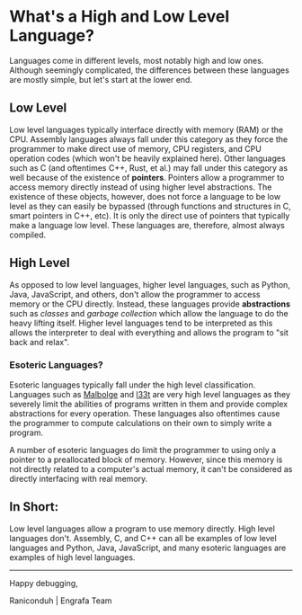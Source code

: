 # What's a High and Low Level Language?

Languages come in different levels, most notably high and low ones. Although seemingly complicated, the differences between these languages are mostly simple, but let's start at the lower end.

## Low Level

Low level languages typically interface directly with memory (RAM) or the CPU. Assembly languages always fall under this category as they force the programmer to make direct use of memory, CPU registers, and CPU operation codes (which won't be heavily explained here). Other languages such as C (and oftentimes C++, Rust, et al.) may fall under this category as well because of the existence of **pointers**. Pointers allow a programmer to access memory directly instead of using higher level abstractions. The existence of these objects, however, does not force a language to be low level as they can easily be bypassed (through functions and structures in C, smart pointers in C++, etc). It is only the direct use of pointers that typically make a language low level. These languages are, therefore, almost always compiled.

## High Level

As opposed to low level languages, higher level languages, such as Python, Java, JavaScript, and others, don't allow the programmer to access memory or the CPU directly. Instead, these languages provide **abstractions** such as *classes* and *garbage collection* which allow the language to do the heavy lifting itself. Higher level languages tend to be interpreted as this allows the interpreter to deal with everything and allows the program to "sit back and relax".

### Esoteric Languages?

Esoteric languages typically fall under the high level classification. Languages such as [Malbolge](https://esolangs.org/wiki/Malbolge) and [l33t](https://esolangs.org/wiki/l33t) are very high level languages as they severely limit the abilities of programs written in them and provide complex abstractions for every operation. These languages also oftentimes cause the programmer to compute calculations on their own to simply write a program.

A number of esoteric languages do limit the programmer to using only a pointer to a preallocated block of memory. However, since this memory is not directly related to a computer's actual memory, it can't be considered as directly interfacing with real memory.

## In Short:

Low level languages allow a program to use memory directly. High level languages don't. Assembly, C, and C++ can all be examples of low level languages and Python, Java, JavaScript, and many esoteric languages are examples of high level languages.

---

Happy debugging,

Raniconduh | Engrafa Team
